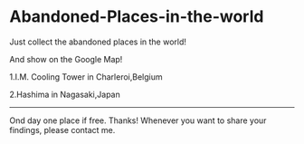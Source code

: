 # Abandoned-Places-in-the-world

Just collect the abandoned places in the world!

And show on the Google Map!

1.I.M. Cooling Tower in Charleroi,Belgium

2.Hashima in Nagasaki,Japan
___________________________

Ond day one place if free. Thanks!
Whenever you want to share your findings, please contact me.

